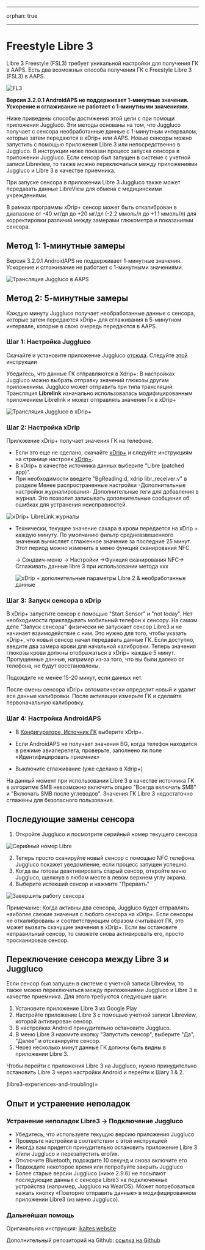 - - -
orphan: true
- - -

# **Freestyle Libre 3**

Libre 3 Freestyle (FSL3) требует уникальной настройки для получения ГК в AAPS. Есть два возможных способа получения ГК с Freestyle Libre 3 (FSL3) в AAPS.

![FL3](../images/d912c1d3-06d2-4b58-ad7c-025ca1980fae.jpeg)

**Версия 3.2.0.1 AndroidAPS не поддерживает 1-минутные значения. Ускорение и сглаживание не работает с 1-минутными значениями.**

Ниже приведены способы достижения этой цели с при помощи приложения Juggluco. Эти методы основаны на том, что Juggluco получает с сенсора необработанные данные с 1-минутным интервалом, которые затем передаются в xDrip+ или AAPS. Новые сенсоры можно запустить с помощью приложения Libre 3 или непосредственно в Juggluco. В инструкции ниже показан процесс запуска сенсора в приложении Juggluco. Если сенсор был запущен в системе с учетной записи Libreview, то также можно переключаться между приложениями Juggluco и Libre 3 в качестве приемника.

При запуске сенсора в приложении Libre 3 Juggluco также может передавать данные LibreView для обмена с медицинскими учреждениями.

В рамках программы xDrip+ сенсор может быть откалиброван в диапазоне от -40 мг/дл до +20 мг/дл (-2.2 ммоль/л до +1.1 ммоль/л) для корректировки различий между замерами глюкометра и показаниями сенсора.

## Метод 1: 1-минутные замеры
Версия 3.2.0.1 AndroidAPS не поддерживает 1-минутные значения. Ускорение и сглаживание не работает с 1-минутными значениями.

![Трансляция Juggluco в AAPS](../images/Juggluco_AAPS.png)


## Метод 2: 5-минутные замеры
Каждую минуту Juggluco получает необработанные данные с сенсора, которые затем передаются xDrip+ для сглаживания в 5-минутном интервале, которые в свою очередь передаются в AAPS.

### Шаг 1: Настройка Juggluco
Скачайте и установите приложение Juggluco [отсюда](https://www.juggluco.nl/Juggluco/download.html). Следуйте [этой](https://www.juggluco.nl/Juggluco/libre3/) инструкции

Убедитесь, что данные ГК отправляются в Xdrip+: В настройках Juggluco можно выбрать отправку значений глюкозы другим приложениям. Juggluco может отправить три типа трансляций: Трансляция **Librelink** изначально использовалась модифицированным приложением Librelink и может отправлять значения Гк в xDrip+

![Трансляция Juggluco в xDrip+](../images/Juggluco_xDrip.png)

### Шаг 2: Настройка xDrip

Приложение xDrip+ получает значения ГК на телефоне.

- Если это еще не сделано, скачайте [xDrip+](https://github.com/NightscoutFoundation/xDrip) и следуйте инструкциям на странице настроек [xDrip+](../CompatibleCgms/xDrip.md).
- В xDrip+ в качестве источника данных выберите "Libre (patched app)".
- При необходимости введите "BgReading:d, xdrip libr_receiver:v" в разделе Менее распространенные настройки -Дополнительные настройки журналирования- Дополнительные теги для добавления в журнал. Это позволит записывать дополнительные сообщения об ошибках для устранения неисправностей.

![xDrip+ LibreLink журналы](../images/Libre2_Tags.png)

- Технически, текущее значение сахара в крови передается на xDrip + каждую минуту. По умолчанию фильтр средневзвешенного значения вычисляет сглаженное значение за последние 25 минут. Этот период можно изменить в меню функций сканирования NFC.

  → Сэндвич-меню → Настройки →Функция сканирования NFC→ Сглаживать данные libre 3 при использовании метода xxx

  ![xDrip + дополнительные параметры Libre 2 & необработанные данные](../images/xDrip_Libre3_Smooth.png)



### Шаг 3: Запуск сенсора в xDrip

В xDrip+ запустите сенсор с помощью "Start Sensor" и "not today". Нет необходимости прикладывать мобильный телефон к сенсору. На самом деле "Запуск сенсора" физически не запускает сенсор Libre3 и не начинает взаимодействие с ним. Это нужно для того, чтобы указать xDrip+, что новый сенсор начал передавать данные ГК. Если доступно, введите два замера крови для начальной калибровки. Теперь значения глюкозы крови должны отображаться в xDrip+ каждые 5 минут. Пропущенные данные, например из-за того, что вы были далеко от телефона, не будут восстановлены.

Подождите не менее 15-20 минут, если данных нет.

После смены сенсора xDrip+ автоматически определит новый и удалит все данные калибровки. После активации измерьте ГК и сделайте первоначальную калибровку.

### Шаг 4: Настройка AndroidAPS

- В [Конфигураторе, Источник ГК](#Config-Builder-bg-source) выберите xDrip+.

- Если AndroidAPS не получает значения BG, когда телефон находится в режиме авиаперелета, проверьте, заполнено ли поле «Идентифицировать приемник»
- Выключите сглаживание (уже сделано в Xdrip+)

На данный момент при использовании Libre 3 в качестве источника ГК в алгоритме SMB невозможно включить опцию "Всегда включать SMB" и "Включать SMB после углеводов". Значения ГК Libre 3 недостаточно сглажены для безопасного пользования.



## Последующие замены сенсора

1. Откройте Juggluco и посмотрите серийный номер текущего сенсора

![Серийный номер Libre](../images/libre3/step_13.jpg)

2. Теперь просто сканируйте новый сенсор с помощью NFC телефона. Juggluco покажет уведомление, если процесс запущен успешно.
3. Когда вы готовы деактивировать старый сенсор, откройте меню Juggluco, щелкнув в любом месте в левом верхнем углу экрана.
4. Выберите истекший сенсор и нажмите "Прервать"

![Завершить работу сенсора](../images/libre3/step_14.jpg)

Примечание: Когда активны два сенсора, Juggluco будет отправлять наиболее свежие значения с любого сенсора на xDrip+. Если сенсоры не откалиброваны и соответствующим образом считывают ГК, это может вызвать скачущие значения в xDrip+. Если вы остановите неправильный сенсор, то сможете снова активировать его, просто просканировав сенсор.

## Переключение сенсора между Libre 3 и Juggluco

Если сенсор был запущен в системе с учетной записи Libreview, то также можно переключаться между приложениями Juggluco и Libre 3 в качестве приемника. Для этого требуются следующие шаги:

1. Установите приложение Libre 3 из Google Play
2. Настройте приложение Libre 3 с помощью учетной записи Libreview, которой активирован сенсор.
3. В настройках Android принудительно остановите Juggluco.
4. В меню Libre 3 нажмите кнопку "Запустить сенсор", выберите "Да", "Далее" и отсканируйте сенсор.
5. Через несколько минут данные ГК должны быть видны в приложении Libre 3.

Чтобы перейти с приложения Libre 3 на Juggluco, нужно принудительно остановить Libre 3 через настройки Android и перейти к Шагу 1 & 2.

(libre3-experiences-and-troubling)=
## Опыт и устранение неполадок

### Устранение неполадок Libre3 -> Подключение Juggluco

- Убедитесь, что используете текущую версию приложения Juggluco
- Проверьте настройки в соответствии с этой инструкцией
- Иногда вам придется принудительно остановить приложение Libre 3 и/или Juggluco и перезапустить его/их.
- Отключите Bluetooth, подождите 10 секунд и снова включите его
- Подождите некоторое время или попробуйте закрыть Juggluco
- Более старые версии Juggluco (ниже 2.9.6) не посылают последующие данные с сенсора Libre3 на подключенные устройства (например, Juggluco на WearOS). Может потребоваться нажать кнопку «Повторно отправить данные» в модифицированном приложении Libre3 (из меню Juggluco).

### Дальнейшая помощь

Оригинальная инструкция: [jkaltes website](https://www.juggluco.nl/Juggluco/libre3/)

Дополнительный репозиторий на Github: [ссылка на Github](https://github.com/maheini/FreeStyle-Libre-3-patch)
